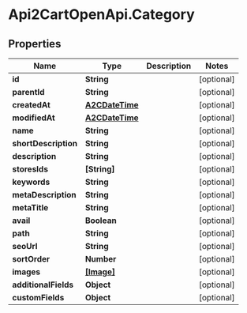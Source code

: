 # Api2CartOpenApi.Category

## Properties

Name | Type | Description | Notes
------------ | ------------- | ------------- | -------------
**id** | **String** |  | [optional] 
**parentId** | **String** |  | [optional] 
**createdAt** | [**A2CDateTime**](A2CDateTime.md) |  | [optional] 
**modifiedAt** | [**A2CDateTime**](A2CDateTime.md) |  | [optional] 
**name** | **String** |  | [optional] 
**shortDescription** | **String** |  | [optional] 
**description** | **String** |  | [optional] 
**storesIds** | **[String]** |  | [optional] 
**keywords** | **String** |  | [optional] 
**metaDescription** | **String** |  | [optional] 
**metaTitle** | **String** |  | [optional] 
**avail** | **Boolean** |  | [optional] 
**path** | **String** |  | [optional] 
**seoUrl** | **String** |  | [optional] 
**sortOrder** | **Number** |  | [optional] 
**images** | [**[Image]**](Image.md) |  | [optional] 
**additionalFields** | **Object** |  | [optional] 
**customFields** | **Object** |  | [optional] 


